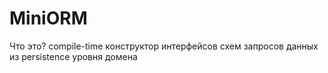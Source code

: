 # MiniORM
Что это?
compile-time конструктор интерфейсов схем запросов данных из persistence уровня домена
